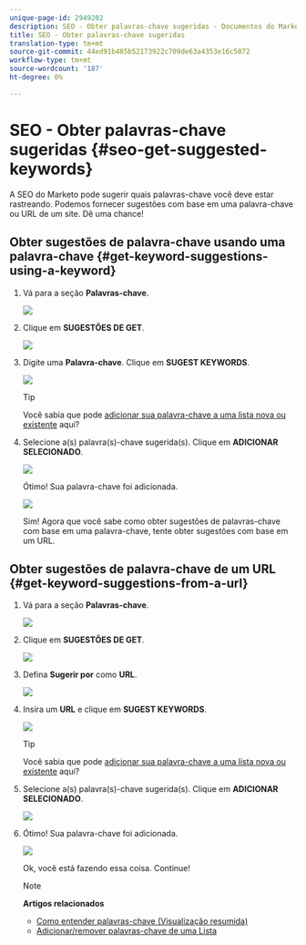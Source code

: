 ```yaml
---
unique-page-id: 2949202
description: SEO - Obter palavras-chave sugeridas - Documentos do Marketing - Documentação do produto
title: SEO - Obter palavras-chave sugeridas
translation-type: tm+mt
source-git-commit: 44ed91b485b52173922c709de63a4353e16c5072
workflow-type: tm+mt
source-wordcount: '187'
ht-degree: 0%

---
```



# SEO - Obter palavras-chave sugeridas {#seo-get-suggested-keywords}

A SEO do Marketo pode sugerir quais palavras-chave você deve estar rastreando. Podemos fornecer sugestões com base em uma palavra-chave ou URL de um site. Dê uma chance!

## Obter sugestões de palavra-chave usando uma palavra-chave {#get-keyword-suggestions-using-a-keyword}

1. Vá para a seção **Palavras-chave**.

   ![](assets/image2014-9-18-10-3a51-3a41.png)

1. Clique em **SUGESTÕES DE GET**.

   ![](assets/image2014-9-18-10-3a52-3a42.png)

1. Digite uma **Palavra-chave**. Clique em **SUGEST KEYWORDS**.

   ![](assets/image2014-9-18-10-3a53-3a14.png)

   >[!TIP]
   >
   >Você sabia que pode [adicionar sua palavra-chave a uma lista nova ou existente](../../../../product-docs/additional-apps/seo/understanding-seo/seo-managing-lists.md) aqui?

1. Selecione a(s) palavra(s)-chave sugerida(s). Clique em **ADICIONAR SELECIONADO**.

   ![](assets/image2014-9-18-10-3a54-3a12.png)

   Ótimo! Sua palavra-chave foi adicionada.

   ![](assets/image2014-9-18-10-3a54-3a16.png)

   Sim! Agora que você sabe como obter sugestões de palavras-chave com base em uma palavra-chave, tente obter sugestões com base em um URL.

## Obter sugestões de palavra-chave de um URL {#get-keyword-suggestions-from-a-url}

1. Vá para a seção **Palavras-chave**.

   ![](assets/image2014-9-18-10-3a54-3a26.png)

1. Clique em **SUGESTÕES DE GET**.

   ![](assets/image2014-9-18-11-3a4-3a43.png)

1. Defina **Sugerir por** como **URL**.

   ![](assets/image2014-9-18-11-3a4-3a52.png)

1. Insira um **URL** e clique em **SUGEST KEYWORDS**.

   ![](assets/image2014-9-18-11-3a5-3a7.png)

   >[!TIP]
   >
   >Você sabia que pode [adicionar sua palavra-chave a uma lista nova ou existente](../../../../product-docs/additional-apps/seo/understanding-seo/seo-managing-lists.md) aqui?

1. Selecione a(s) palavra(s)-chave sugerida(s). Clique em **ADICIONAR SELECIONADO**.

   ![](assets/image2014-9-18-11-3a8-3a3.png)

1. Ótimo! Sua palavra-chave foi adicionada.

   ![](assets/image2014-9-18-11-3a8-3a25.png)

   Ok, você está fazendo essa coisa. Continue!

   >[!NOTE]
   >
   >**Artigos relacionados**
   >
   >    
   >    
   >    * [Como entender palavras-chave (Visualização resumida)](seo-understanding-keywords.md)
   >    * [Adicionar/remover palavras-chave de uma Lista](seo-add-remove-keywords-from-a-list.md)


